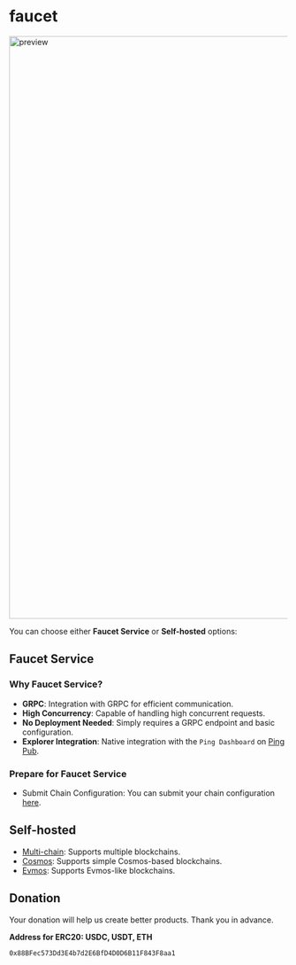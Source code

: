 # faucet

<img width="1052" alt="preview" src="https://user-images.githubusercontent.com/2882920/202998797-b793c52b-9ad7-47fe-a80b-a0f75eff6ba1.png">

You can choose either **Faucet Service** or **Self-hosted** options:

## Faucet Service

### Why Faucet Service?

- **GRPC**: Integration with GRPC for efficient communication.
- **High Concurrency**: Capable of handling high concurrent requests.
- **No Deployment Needed**: Simply requires a GRPC endpoint and basic configuration.
- **Explorer Integration**: Native integration with the `Ping Dashboard` on [Ping Pub](https://testnet.ping.pub).

### Prepare for Faucet Service

- Submit Chain Configuration: You can submit your chain configuration [here](https://github.com/ping-pub/ping.pub).

## Self-hosted

- [Multi-chain](https://github.com/ping-pub/faucet/tree/multi-chains): Supports multiple blockchains.
- [Cosmos](https://github.com/ping-pub/faucet/tree/cosmos): Supports simple Cosmos-based blockchains.
- [Evmos](https://github.com/ping-pub/faucet/tree/evmos): Supports Evmos-like blockchains.

## Donation

Your donation will help us create better products. Thank you in advance.

**Address for ERC20: USDC, USDT, ETH**
```
0x88BFec573Dd3E4b7d2E6BfD4D0D6B11F843F8aa1
```
